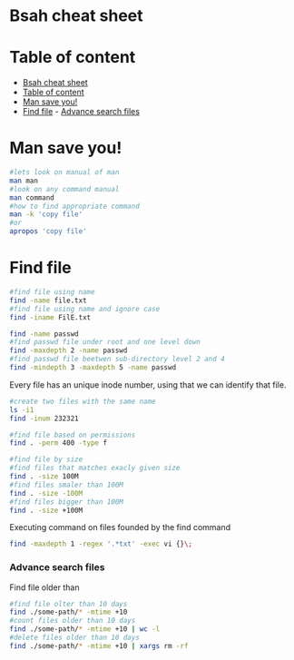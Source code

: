 # Bsah cheat sheet

# Table of content

- [Bsah cheat sheet](#bsah-cheat-sheet)
- [Table of content](#table-of-content)
- [Man save you!](#man-save-you)
- [Find file](#find-file)
        - [Advance search files](#advance-search-files)
  

# Man save you!
```bash
#lets look on manual of man
man man
#look on any command manual
man command
#how to find appropriate command
man -k 'copy file'
#or
apropos 'copy file'
```

# Find file

```bash
#find file using name
find -name file.txt
#find file using name and ignore case
find -iname FilE.txt

find -name passwd
#find passwd file under root and one level down
find -maxdepth 2 -name passwd 
#find passwd file beetwen sub-directory level 2 and 4
find -mindepth 3 -maxdepth 5 -name passwd
```
Every file has an unique inode number, using that we can identify that file.

```bash
#create two files with the same name
ls -i1
find -inum 232321
```

```bash
#find file based on permissions
find . -perm 400 -type f

#find file by size
#find files that matches exacly given size
find . -size 100M
#find files smaler than 100M 
find . -size -100M
#find files bigger than 100M 
find . -size +100M
```

Executing command on files founded by the find command
```bash
find -maxdepth 1 -regex '.*txt' -exec vi {}\;
```
### Advance search files
Find file older than
```bash
#find file olter than 10 days
find ./some-path/* -mtime +10
#count files older than 10 days
find ./some-path/* -mtime +10 | wc -l
#delete files older than 10 days
find ./some-path/* -mtime +10 | xargs rm -rf
```



